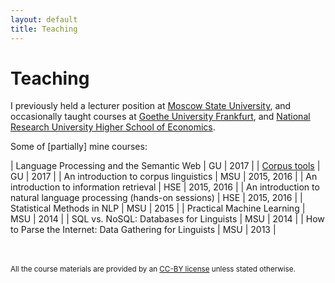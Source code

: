 ```yaml
---
layout: default
title: Teaching
---
```


Teaching
========

I previously held a lecturer position at <a target="_blank" href="http://www.msu.ru/en/">Moscow State University</a>, and
occasionally taught courses at 
<a target="_blank" href="http://www.uni-frankfurt.de/">Goethe University Frankfurt</a>, and 
<a target="_blank" href="https://www.hse.ru/en/">National Research University Higher School of Economics</a>.

Some of [partially] mine courses:

| Language Processing and the Semantic Web | GU | 2017 |
| [Corpus tools](courses/gu-corpus-ling-2017) | GU | 2017 |
| An introduction to corpus linguistics | MSU | 2015, 2016 |
| An introduction to information retrieval | HSE | 2015, 2016 |
| An introduction to natural language processing (hands-on sessions) | HSE | 2015, 2016 |
| Statistical Methods in NLP | MSU | 2015 |
| Practical Machine Learning | MSU | 2014 |
| SQL vs. NoSQL: Databases for Linguists | MSU | 2014 |
| How to Parse the Internet: Data Gathering for Linguists | MSU | 2013 |

<br/><br/>
<small>All the course materials are provided by an [CC-BY license](https://creativecommons.org/licenses/by/4.0/) unless stated otherwise.</small>
